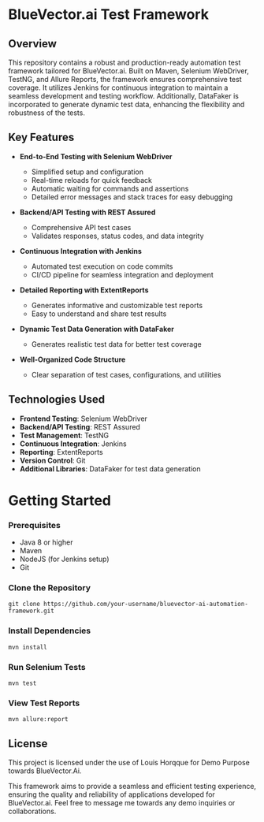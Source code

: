 # BlueVector.ai Test Framework

## Overview

This repository contains a robust and production-ready automation test framework tailored for BlueVector.ai. Built on Maven, Selenium WebDriver, TestNG, and Allure Reports, the framework ensures comprehensive test coverage. It utilizes Jenkins for continuous integration to maintain a seamless development and testing workflow. Additionally, DataFaker is incorporated to generate dynamic test data, enhancing the flexibility and robustness of the tests.

## Key Features

- **End-to-End Testing with Selenium WebDriver**
    - Simplified setup and configuration
    - Real-time reloads for quick feedback
    - Automatic waiting for commands and assertions
    - Detailed error messages and stack traces for easy debugging

- **Backend/API Testing with REST Assured**
    - Comprehensive API test cases
    - Validates responses, status codes, and data integrity

- **Continuous Integration with Jenkins**
    - Automated test execution on code commits
    - CI/CD pipeline for seamless integration and deployment

- **Detailed Reporting with ExtentReports**
    - Generates informative and customizable test reports
    - Easy to understand and share test results

- **Dynamic Test Data Generation with DataFaker**
    - Generates realistic test data for better test coverage

- **Well-Organized Code Structure**
    - Clear separation of test cases, configurations, and utilities

## Technologies Used

- **Frontend Testing**: Selenium WebDriver
- **Backend/API Testing**: REST Assured
- **Test Management**: TestNG
- **Continuous Integration**: Jenkins
- **Reporting**: ExtentReports
- **Version Control**: Git
- **Additional Libraries**: DataFaker for test data generation

# Getting Started

### Prerequisites

- Java 8 or higher
- Maven
- NodeJS (for Jenkins setup)
- Git

### Clone the Repository
    git clone https://github.com/your-username/bluevector-ai-automation-framework.git
### Install Dependencies

    mvn install

### Run Selenium Tests

    mvn test

### View Test Reports

    mvn allure:report

## License

This project is licensed under the use of Louis Horqque for Demo Purpose towards BlueVector.Ai.

This framework aims to provide a seamless and efficient testing experience, ensuring the quality and reliability of applications developed for BlueVector.ai. Feel free to message me towards any demo inquiries or collaborations. 
